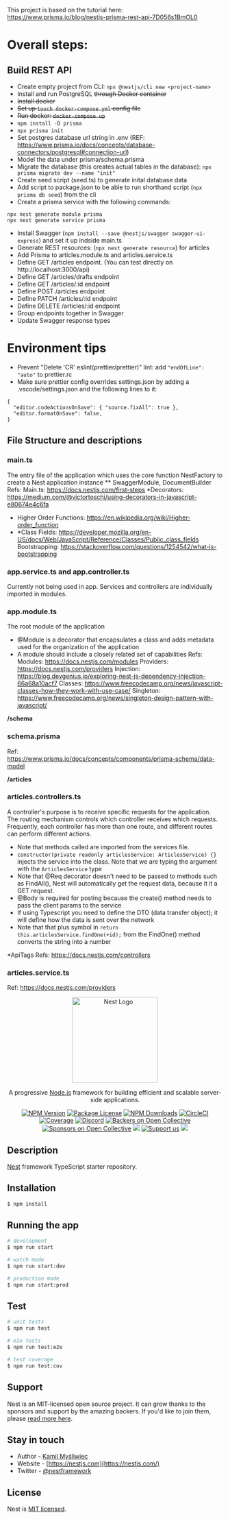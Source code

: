 This project is based on the tutorial here: https://www.prisma.io/blog/nestjs-prisma-rest-api-7D056s1BmOL0

# Overall steps:
## Build REST API
- Create empty project from CLI: `npx @nestjs/cli new <project-name>`
- Install and run PostgreSQL ~~through Docker container~~
- ~~Install docker~~
- ~~Set up `touch docker-compose.yml` config file~~
- ~~Run docker: `docker-compose up`~~
- `npm install -D prisma`
- `npx prisma init`
- Set postgres database url string in .env (REF: https://www.prisma.io/docs/concepts/database-connectors/postgresql#connection-url)
- Model the data under prisma/schema.prisma
- Migrate the database (this creates actual tables in the database): `npx prisma migrate dev --name "init"`
- Create seed script (seed.ts) to generate inital database data
- Add script to package.json to be able to run shorthand script (`npx prisma db seed`) from the cli
- Create a prisma service with the following commands:
```
npx nest generate module prisma
npx nest generate service prisma
```
- Install Swagger (`npm install --save @nestjs/swagger swagger-ui-express`) and set it up indside main.ts
- Generate REST resources: (`npx nest generate resource`) for articles
- Add Prisma to articles.module.ts and articles.service.ts
- Define GET /articles endpoint. (You can test directly on http://localhost:3000/api)
- Define GET /articles/drafts endpoint
- Define GET /articles/:id endpoint
- Define POST /articles endpoint
- Define PATCH /articles/:id endpoint
- Define DELETE /articles/:id endpoint
- Group endpoints together in Swagger
- Update Swagger response types




# Environment tips
- Prevent "Delete 'CR' eslint(prettier/prettier)" lint: add `"endOfLine": "auto"` to prettier.rc
- Make sure prettier config overrides settings.json by adding a .vscode/settings.json and the following lines to it:
```
{
  "editor.codeActionsOnSave": { "source.fixAll": true },
  "editor.formatOnSave": false,
} 
```

## File Structure and descriptions
### main.ts
The entry file of the application which uses the core function NestFactory to create a Nest application instance
** SwaggerModule, DocumentBuilder
Refs:
Main.ts: https://docs.nestjs.com/first-steps
*Decorators: https://medium.com/@victortoschi/using-decorators-in-javascript-e80674e4c6fa
  - Higher Order Functions: https://en.wikipedia.org/wiki/Higher-order_function
  - *Class Fields: https://developer.mozilla.org/en-US/docs/Web/JavaScript/Reference/Classes/Public_class_fields
Bootstrapping: https://stackoverflow.com/questions/1254542/what-is-bootstrapping

### app.service.ts and app.controller.ts
Currently not being used in app. Services and controllers are individually imported in modules.

### app.module.ts
The root module of the application
- @Module is a decorator that encapsulates a class and adds metadata used for the organization of the application
- A module should include a closely related set of capabilities
Refs: 
Modules: https://docs.nestjs.com/modules
Providers: https://docs.nestjs.com/providers
Injection: https://blog.devgenius.io/exploring-nest-js-dependency-injection-66a68a10acf7
Classes: https://www.freecodecamp.org/news/javascript-classes-how-they-work-with-use-case/
Singleton: https://www.freecodecamp.org/news/singleton-design-pattern-with-javascript/

**/schema**
### schema.prisma
Ref:  
https://www.prisma.io/docs/concepts/components/prisma-schema/data-model


**/articles**
### articles.controllers.ts
A controller's purpose is to receive specific requests for the application. The routing mechanism controls which controller receives which requests. Frequently, each controller has more than one route, and different routes can perform different actions.
- Note that methods called are imported from the services file.  
- `constructor(private readonly articlesService: ArticlesService) {}` injects the service into the class. Note that we are typing the argument with the `ArticlesService` type  
- Note that @Req decorator doesn't need to be passed to methods such as FindAll(), Nest will automatically get the request data, because it it a GET request.
- @Body is required for posting because the create() method needs to pass the client params to the service
- If using Typescript you need to define the DTO (data transfer object); it will define how the data is sent over the network
- Note that that plus symbol in `return this.articlesService.findOne(+id);` from the FindOne() method converts the string into a number

*ApiTags
Refs: https://docs.nestjs.com/controllers

### articles.service.ts
Ref: https://docs.nestjs.com/providers






<p align="center">
  <a href="http://nestjs.com/" target="blank"><img src="https://nestjs.com/img/logo-small.svg" width="200" alt="Nest Logo" /></a>
</p>

[circleci-image]: https://img.shields.io/circleci/build/github/nestjs/nest/master?token=abc123def456
[circleci-url]: https://circleci.com/gh/nestjs/nest

  <p align="center">A progressive <a href="http://nodejs.org" target="_blank">Node.js</a> framework for building efficient and scalable server-side applications.</p>
    <p align="center">
<a href="https://www.npmjs.com/~nestjscore" target="_blank"><img src="https://img.shields.io/npm/v/@nestjs/core.svg" alt="NPM Version" /></a>
<a href="https://www.npmjs.com/~nestjscore" target="_blank"><img src="https://img.shields.io/npm/l/@nestjs/core.svg" alt="Package License" /></a>
<a href="https://www.npmjs.com/~nestjscore" target="_blank"><img src="https://img.shields.io/npm/dm/@nestjs/common.svg" alt="NPM Downloads" /></a>
<a href="https://circleci.com/gh/nestjs/nest" target="_blank"><img src="https://img.shields.io/circleci/build/github/nestjs/nest/master" alt="CircleCI" /></a>
<a href="https://coveralls.io/github/nestjs/nest?branch=master" target="_blank"><img src="https://coveralls.io/repos/github/nestjs/nest/badge.svg?branch=master#9" alt="Coverage" /></a>
<a href="https://discord.gg/G7Qnnhy" target="_blank"><img src="https://img.shields.io/badge/discord-online-brightgreen.svg" alt="Discord"/></a>
<a href="https://opencollective.com/nest#backer" target="_blank"><img src="https://opencollective.com/nest/backers/badge.svg" alt="Backers on Open Collective" /></a>
<a href="https://opencollective.com/nest#sponsor" target="_blank"><img src="https://opencollective.com/nest/sponsors/badge.svg" alt="Sponsors on Open Collective" /></a>
  <a href="https://paypal.me/kamilmysliwiec" target="_blank"><img src="https://img.shields.io/badge/Donate-PayPal-ff3f59.svg"/></a>
    <a href="https://opencollective.com/nest#sponsor"  target="_blank"><img src="https://img.shields.io/badge/Support%20us-Open%20Collective-41B883.svg" alt="Support us"></a>
  <a href="https://twitter.com/nestframework" target="_blank"><img src="https://img.shields.io/twitter/follow/nestframework.svg?style=social&label=Follow"></a>
</p>
  <!--[![Backers on Open Collective](https://opencollective.com/nest/backers/badge.svg)](https://opencollective.com/nest#backer)
  [![Sponsors on Open Collective](https://opencollective.com/nest/sponsors/badge.svg)](https://opencollective.com/nest#sponsor)-->

## Description

[Nest](https://github.com/nestjs/nest) framework TypeScript starter repository.

## Installation

```bash
$ npm install
```

## Running the app

```bash
# development
$ npm run start

# watch mode
$ npm run start:dev

# production mode
$ npm run start:prod
```

## Test

```bash
# unit tests
$ npm run test

# e2e tests
$ npm run test:e2e

# test coverage
$ npm run test:cov
```

## Support

Nest is an MIT-licensed open source project. It can grow thanks to the sponsors and support by the amazing backers. If you'd like to join them, please [read more here](https://docs.nestjs.com/support).

## Stay in touch

- Author - [Kamil Myśliwiec](https://kamilmysliwiec.com)
- Website - [https://nestjs.com](https://nestjs.com/)
- Twitter - [@nestframework](https://twitter.com/nestframework)

## License

Nest is [MIT licensed](LICENSE).
